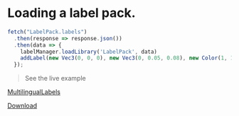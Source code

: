 # Loading a label pack.


```javascript
fetch("LabelPack.labels")
  .then(response => response.json())
  .then(data => {
    labelManager.loadLibrary('LabelPack', data)
    addLabel(new Vec3(0, 0, 0), new Vec3(0, 0.05, 0.08), new Color(1, 1, 0), "MyCustomLabel");
  });
```


> See the live example

[MultilingualLabels](./MultilingualLabels.html ':include :type=iframe width=100% height=800px')

<a id="raw-url" href="./tutorials/MultilingualLabels.html" download>Download</a>
